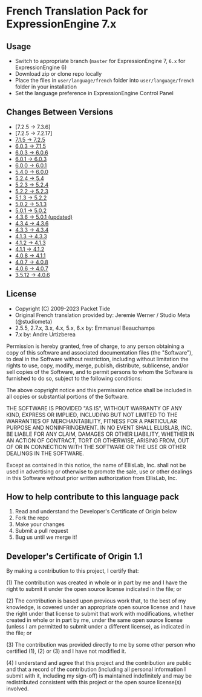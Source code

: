 # French Translation Pack for ExpressionEngine 7.x

## Usage

- Switch to appropriate branch (`master` for ExpressionEngine 7, `6.x` for ExpressionEngine 6)
- Download zip or clone repo locally
- Place the files in `user/language/french` folder into `user/language/french` folder in your installation
- Set the language preference in ExpressionEngine Control Panel

## Changes Between Versions
- [7.2.5 → 7.3.6]
- [7.2.5 → 7.2.17]
- [7.1.5 → 7.2.5](https://github.com/EllisLab/EE-Language-French/compare/973e11f...)
- [6.0.3 → 7.1.5](https://github.com/EllisLab/EE-Language-French/compare/4f93475...973e11f)
- [6.0.3 → 6.0.6](https://github.com/EllisLab/EE-Language-French/compare/ad4f27f...4f93475)
- [6.0.1 → 6.0.3](https://github.com/EllisLab/EE-Language-French/compare/46a80c1...ad4f27f)
- [6.0.0 → 6.0.1](https://github.com/EllisLab/EE-Language-French/compare/8cb6cd3...46a80c1)
- [5.4.0 → 6.0.0](https://github.com/EllisLab/EE-Language-French/compare/bc557fb...8cb6cd3)
- [5.2.4 → 5.4](https://github.com/EllisLab/EE-Language-French/compare/0dd9867...bc557fb)
- [5.2.3 → 5.2.4](https://github.com/EllisLab/EE-Language-French/compare/fbabe45...0dd9867)
- [5.2.2 → 5.2.3](https://github.com/EllisLab/EE-Language-French/compare/e2c1624...fbabe45)
- [5.1.3 → 5.2.2](https://github.com/EllisLab/EE-Language-French/compare/4ba59a5...e2c1624)
- [5.0.2 → 5.1.3](https://github.com/EllisLab/EE-Language-French/compare/0dfe235...4ba59a5)
- [5.0.1 → 5.0.2](https://github.com/EllisLab/EE-Language-French/compare/8c33c88...0dfe235)
- [4.3.6 → 5.0.1 (updated)](https://github.com/EllisLab/EE-Language-French/compare/7b0082b...8c33c88)
- [4.3.4 → 4.3.6](https://github.com/EllisLab/EE-Language-French/compare/801a8f2...7b0082b)
- [4.3.3 → 4.3.4](https://github.com/EllisLab/EE-Language-French/compare/f6e0091...801a8f2)
- [4.1.3 → 4.3.3](https://github.com/EllisLab/EE-Language-French/compare/9dcd9af...f6e0091)
- [4.1.2 → 4.1.3](https://github.com/EllisLab/EE-Language-French/compare/4742563...9dcd9af)
- [4.1.1 → 4.1.2](https://github.com/EllisLab/EE-Language-French/compare/4ff5f60...4742563)
- [4.0.8 → 4.1.1](https://github.com/EllisLab/EE-Language-French/compare/ed78b64...4ff5f60)
- [4.0.7 → 4.0.8](https://github.com/EllisLab/EE-Language-French/compare/2e064ef...ed78b64)
- [4.0.6 → 4.0.7](https://github.com/EllisLab/EE-Language-French/compare/fd18e53...2e064ef)
- [3.5.12 → 4.0.6](https://github.com/EllisLab/EE-Language-French/compare/ef207c4...fd18e53)

## License

- Copyright (C) 2009-2023 Packet Tide
- Original French translation provided by: Jeremie Werner / Studio Meta (@studiometa)
- 2.5.5, 2.7.x, 3.x, 4.x, 5.x, 6.x by: Emmanuel Beauchamps
- 7.x by: Andre Urtizberea

Permission is hereby granted, free of charge, to any person obtaining a copy
of this software and associated documentation files (the "Software"), to deal
in the Software without restriction, including without limitation the rights
to use, copy, modify, merge, publish, distribute, sublicense, and/or sell
copies of the Software, and to permit persons to whom the Software is
furnished to do so, subject to the following conditions:

The above copyright notice and this permission notice shall be included in
all copies or substantial portions of the Software.

THE SOFTWARE IS PROVIDED "AS IS", WITHOUT WARRANTY OF ANY KIND, EXPRESS OR
IMPLIED, INCLUDING BUT NOT LIMITED TO THE WARRANTIES OF MERCHANTABILITY,
FITNESS FOR A PARTICULAR PURPOSE AND NONINFRINGEMENT. IN NO EVENT SHALL
ELLISLAB, INC. BE LIABLE FOR ANY CLAIM, DAMAGES OR OTHER LIABILITY, WHETHER
IN AN ACTION OF CONTRACT, TORT OR OTHERWISE, ARISING FROM, OUT OF OR IN
CONNECTION WITH THE SOFTWARE OR THE USE OR OTHER DEALINGS IN THE SOFTWARE.

Except as contained in this notice, the name of EllisLab, Inc. shall not be
used in advertising or otherwise to promote the sale, use or other dealings
in this Software without prior written authorization from EllisLab, Inc.

## How to help contribute to this language pack

1. Read and understand the Developer's Certificate of Origin below
2. Fork the repo
3. Make your changes
4. Submit a pull request
5. Bug us until we merge it!

## Developer's Certificate of Origin 1.1

By making a contribution to this project, I certify that:

(1) The contribution was created in whole or in part by me and I
    have the right to submit it under the open source license
    indicated in the file; or

(2) The contribution is based upon previous work that, to the best
    of my knowledge, is covered under an appropriate open source
    license and I have the right under that license to submit that
    work with modifications, whether created in whole or in part
    by me, under the same open source license (unless I am
    permitted to submit under a different license), as indicated
    in the file; or

(3) The contribution was provided directly to me by some other
    person who certified (1), (2) or (3) and I have not modified
    it.

(4) I understand and agree that this project and the contribution
    are public and that a record of the contribution (including all
    personal information I submit with it, including my sign-off) is
    maintained indefinitely and may be redistributed consistent with
    this project or the open source license(s) involved.
